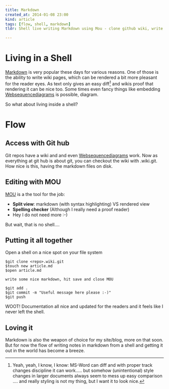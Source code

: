 ```yaml
---
title: Markdown
created_at: 2014-01-08 23:00
kind: article
tags: [flow, shell, markdown]
tldr: Shell live writing Markdown using Mou - clone github wiki, write some mark down, save, commit, push, WOOT!

---
```


# Living in a Shell 

[Markdown] is very popular these days for various reasons. One of those is the ability to write wiki pages, which can be rendered a bit more pleasant for the reader eyes. As text only gives an easy diff[^1] and wikis proof that rendering it can be nice too. Some times even fancy things like embedding [Websequencediagrams] is possible, diagram.

So what about living inside a shell?

# Flow

## Access with Git hub

Git repos have a wiki and and even [Websequencediagrams] work. Now as everything at git hub is about git, you can checkout the wiki with <git url>.wiki.git. How nice is this, having the markdown files on disk.

## Editing with MOU

[MOU] is a the tool for the job:

* **Split view**: markdown (with syntax highlighting) VS rendered view
* **Spelling checker** (Although I really need a proof reader)
* Hey I do not need more :-)

But wait, that is no shell....

## Putting it all together

Open a shell on a nice spot on your file system

    $git clone <repo>.wiki.git  
    $touch new article.md  
    $open article.md  

    write some nice markdown, hit save and close MOU

	$git add .
    $git commit -m "Useful message here please :-)"  
    $git push
   

WOOT! Documentation all nice and updated for the readers and it feels like I never left the shell.

## Loving it 

Markdown is also the weapon of choice for my site/blog, more on that soon. But for now the flow of writing notes in markdown from a shell and getting it out in the world has become a breeze.

[^1]: Yeah, yeah, I know, I know: MS-Word can diff and with proper track changes discipline it can work..... but somehow (unintentional) style changes in larger documents always seem to mess up easy comparison .... and really styling is not my thing, but I want it to look nice.

[Markdown]:            http://daringfireball.net/projects/markdown/
[Websequencediagrams]: https://www.websequencediagrams.com/
[MOU]:                 http://mouapp.com/
